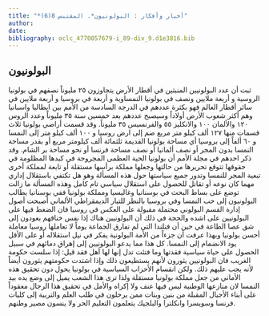 ```yaml
---
title: "*أخبار وأفكار : البولونيون*. المقتبس 8(6)"
author: 
date: 
bibliography: oclc_4770057679-i_89-div_9.d1e3816.bib
---
```




##  البولونيون 


 ثبت أن عدد البولونيين المنبثين في أقطار الأرض يتجاوزون  ٢٥  مليوناً نصفهم في بولونيا الروسية و  أربعة  ملايين ونصف في بولونيا النمساوية و  أربعة  في بروسيا و  أربعة  ملايين في سائر أقطار العالم فهو بكثرة عددهم في الدرجة السادسة من الأمم بين ايطاليا واسبانيا وهم أكثر شعوب الأرض أولاداً وسيصبح عددهم بعد  خمسين  سنة  ٣٥  مليوناً وعدد الروس  ١٢٠  والألمان  ١٠٠  والانكليز  ٥٥  والفرنسيس  ٣٥  مليوناً. وقد قسمت أراضي بولونيا  ثلاث  قسمات منها  ١٢٧  ألف  كيلو متر مربع ضم إلى ارض روسيا و  ١٠٠  ألف  كيلو متر إلى النمسا و  ٦٠  ألفاً إلى بروسيا أي مساحة بولونيا القديمة  ثلثمائة  ألف  كيلومتر مربع أو بقدر مساحة النمسا بدون المجر أو نصف ألمانيا أو نصف مساحة فرنسا أو نحو مساحة بر الشام. وقد ذكر احدهم في مجلة الأمم أن بولونيا الحية العظمى المجروحة في كبدها المظلومة في حقوقها تتوقع تحريرها من حالتها وجعلها مملكة برأسها مستقلة أو تابعة لمملكة أخرى تبعية المجر للنمسا وتدور جميع سياستها حول هذه المسألة وهو هل تكتفي باستقلال إداري مهما كان نوعه أو تقاتل للحصول على استقلال سياسي تام كامل وهذه المسألة ما زالت توضع على بساط البحث في بوسنانيا وغاليسيا ومملكة بولونيا ففي بوسنانيا يطالب البولونيون إلى حب النمسا وفي بروسيا بالنظر للتيار الديمقراطي الألماني أصبحت أصول إدارة القسم البولوني محتملة مقبولة على العكس في روسيا فان الضغط فيها على البولونيين على اشده والحجة في ذلك أن البولونيين هناك إذا نفس خناقهم يعودون إلى شق عصا الطاعة في حين أن فنلندا التي لم تفارق الجماعة يوماً لا تعاملها روسيا معاملة أحسن بولونيا وبهذا عرفت أن جزءاً من الأمة البولونية يفكر في نيل استقلاله أو على الأقل يود الانضمام إلى النمسا. كل هذا مما يدعو البولونيين إلى إهراق دمائهم في   سبيل الحصول على حياة سياسية فقدتها وما فتئت تدل إنها لها أهل فقد قيل: إذا سلست حكومة الغريب فان البولونيين يثورون لأنهم يستطيعون ذلك وإذا اشتدت حكومتهم يثورون أيضاً لأنه يجب عليهم ذلك. ولكن انقسام الأحزاب السياسية في بولونيا يحول دون تحقيق هذه الأماني من جعل مملكة بولونيا مستقلة ولذا ترى هذا الشعب يميل إلى وضع يده بيد النمسا لان منازعها الوطنية ليس فيها عنف ولا إكراه والأمل في تحقيق هذا الرجال معقوداً على أبناء الأجيال المقبلة من بنين وبنات ممن يرحلون في طلب العلم والتربية إلى كليات فرنسا وسويسرا وانكلترا والبلجيك يتعلمون التعليم الحر ولا ينسون مصير وطنهم. 

